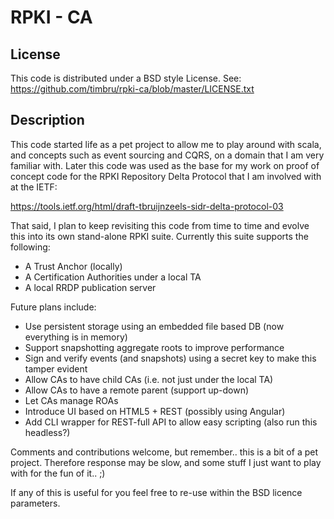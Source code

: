 RPKI - CA
================

License
-------
This code is distributed under a BSD style License. See:
https://github.com/timbru/rpki-ca/blob/master/LICENSE.txt

Description
-----------
This code started life as a pet project to allow me to play around with scala, and concepts such as
event sourcing and CQRS, on a domain that I am very familiar with. Later this code was used as the
base for my work on proof of concept code for the RPKI Repository Delta Protocol that I am involved
with at the IETF:

https://tools.ietf.org/html/draft-tbruijnzeels-sidr-delta-protocol-03

That said, I plan to keep revisiting this code from time to time and evolve this into its own
stand-alone RPKI suite. Currently this suite supports the following:
 * A Trust Anchor (locally)
 * A Certification Authorities under a local TA
 * A local RRDP publication server

Future plans include:
 * Use persistent storage using an embedded file based DB (now everything is in memory)
 * Support snapshotting aggregate roots to improve performance
 * Sign and verify events (and snapshots) using a secret key to make this tamper evident
 * Allow CAs to have child CAs (i.e. not just under the local TA)
 * Allow CAs to have a remote parent (support up-down)
 * Let CAs manage ROAs
 * Introduce UI based on HTML5 + REST (possibly using Angular)
 * Add CLI wrapper for REST-full API to allow easy scripting (also run this headless?)

Comments and contributions welcome, but remember.. this is a bit of a pet project. Therefore response
may be slow, and some stuff I just want to play with for the fun of it.. ;)

If any of this is useful for you feel free to re-use within the BSD licence parameters.
